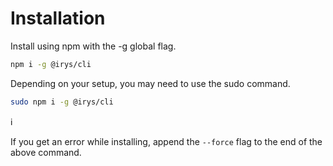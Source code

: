 # Installation

Install using npm with the -g global flag.

```bash
npm i -g @irys/cli
```

Depending on your setup, you may need to use the sudo command.

```bash
sudo npm i -g @irys/cli
```

ℹ️

If you get an error while installing, append the `--force` flag to the end of the above command.